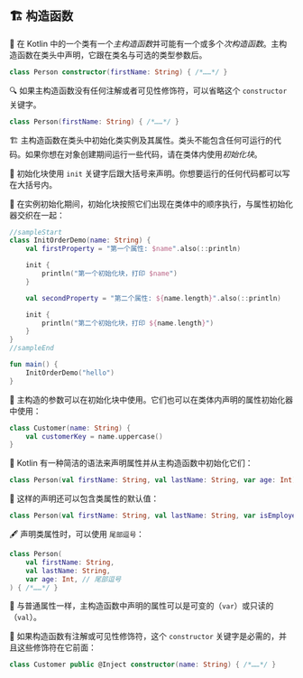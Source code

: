 ## 🏗️ 构造函数

🔧 在 Kotlin 中的一个类有一个*主构造函数*并可能有一个或多个*次构造函数*。主构造函数在类头中声明，它跟在类名与可选的类型参数后。

```kotlin
class Person constructor(firstName: String) { /*……*/ }
```

🔍 如果主构造函数没有任何注解或者可见性修饰符，可以省略这个 `constructor` 关键字。

```kotlin
class Person(firstName: String) { /*……*/ }
```

🏗️ 主构造函数在类头中初始化类实例及其属性。类头不能包含任何可运行的代码。如果你想在对象创建期间运行一些代码，请在类体内使用*初始化块*。

🔧 初始化块使用 `init` 关键字后跟大括号来声明。你想要运行的任何代码都可以写在大括号内。

🔄 在实例初始化期间，初始化块按照它们出现在类体中的顺序执行，与属性初始化器交织在一起：

```kotlin
//sampleStart
class InitOrderDemo(name: String) {
    val firstProperty = "第一个属性: $name".also(::println)

    init {
        println("第一个初始化块，打印 $name")
    }

    val secondProperty = "第二个属性: ${name.length}".also(::println)

    init {
        println("第二个初始化块，打印 ${name.length}")
    }
}
//sampleEnd

fun main() {
    InitOrderDemo("hello")
}
```

🔧 主构造的参数可以在初始化块中使用。它们也可以在类体内声明的属性初始化器中使用：

```kotlin
class Customer(name: String) {
    val customerKey = name.uppercase()
}
```

🚀 Kotlin 有一种简洁的语法来声明属性并从主构造函数中初始化它们：

```kotlin
class Person(val firstName: String, val lastName: String, var age: Int)
```

🌟 这样的声明还可以包含类属性的默认值：

```kotlin
class Person(val firstName: String, val lastName: String, var isEmployed: Boolean = true)
```

🖋️ 声明类属性时，可以使用 `尾部逗号`：

```kotlin
class Person(
    val firstName: String,
    val lastName: String,
    var age: Int, // 尾部逗号
) { /*……*/ }
```

🔄 与普通属性一样，主构造函数中声明的属性可以是可变的（`var`）或只读的（`val`）。

🔑 如果构造函数有注解或可见性修饰符，这个 `constructor` 关键字是必需的，并且这些修饰符在它前面：

```kotlin
class Customer public @Inject constructor(name: String) { /*……*/ }
```
